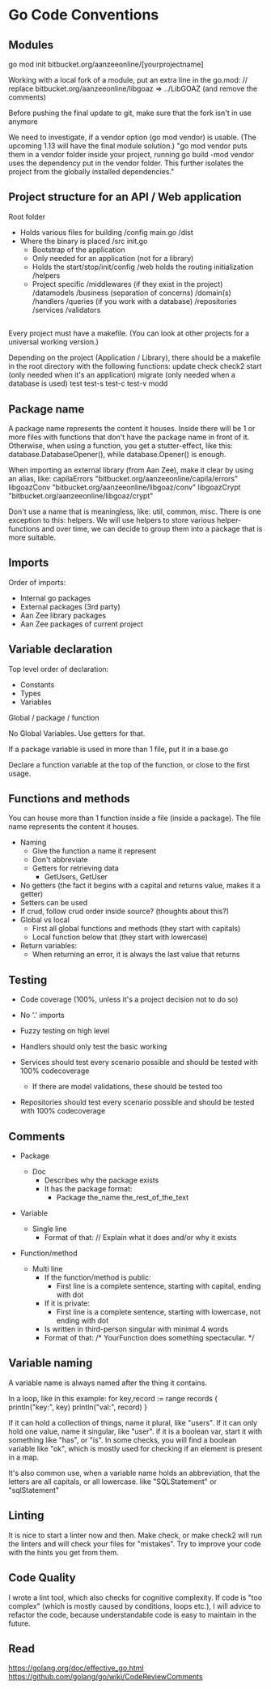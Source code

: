 # Go Code Conventions

## Modules

go mod init bitbucket.org/aanzeeonline/[yourprojectname]

Working with a local fork of a module, put an extra line in the go.mod:
// replace bitbucket.org/aanzeeonline/libgoaz => ../LibGOAZ
(and remove the comments)

Before pushing the final update to git, make sure that the fork isn't in use anymore

We need to investigate, if a vendor option (go mod vendor) is usable.
(The upcoming 1.13 will have the final module solution.)
"go mod vendor puts them in a vendor folder inside your project, running go build -mod vendor
uses the dependency put in the vendor folder. This further isolates the project from the
globally installed dependencies."

## Project structure for an API / Web application

Root folder
- Holds various files for building
/config
main.go
/dist
- Where the binary is placed
/src
	init.go
	- Bootstrap of the application
	- Only needed for an application (not for a library)
	- Holds the start/stop/init/config
    /web holds the routing initialization
    /helpers
	- Project specific
	/middlewares (if they exist in the project)
    /datamodels
	/business (separation of concerns)
    	/domain(s)
            /handlers
            /queries (if you work with a database)
            /repositories
            /services
            /validators

## 

Every project must have a makefile.
(You can look at other projects for a universal working version.)

Depending on the project (Application / Library), there should be a makefile in the root directory
with the following functions:
	update
	check
	check2
	start	(only needed when it's an application)
	migrate (only needed when a database is used)
	test
	test-s
	test-c
	test-v
	modd

## Package name

A package name represents the content it houses. Inside there will be 1 or more files with functions that
don't have the package name in front of it. Otherwise, when using a function, you get a stutter-effect,
like this: database.DatabaseOpener(), while database.Opener() is enough.

When importing an external library (from Aan Zee), make it clear by using an alias, like:
capilaErrors "bitbucket.org/aanzeeonline/capila/errors"
libgoazConv "bitbucket.org/aanzeeonline/libgoaz/conv"
libgoazCrypt "bitbucket.org/aanzeeonline/libgoaz/crypt"

Don't use a name that is meaningless, like: util, common, misc.
There is one exception to this: helpers.
We will use helpers to store various helper-functions and over time, we can decide to group them into
a package that is more suitable.

## Imports

Order of imports:
- Internal go packages
- External packages (3rd party)
- Aan Zee library packages
- Aan Zee packages of current project

## Variable declaration

Top level order of declaration:
- Constants
- Types
- Variables

Global / package / function

No Global Variables. Use getters for that.

If a package variable is used in more than 1 file, put it in a base.go

Declare a function variable at the top of the function, or close to the first usage.

## Functions and methods

You can house more than 1 function inside a file (inside a package).
The file name represents the content it houses.

- Naming
	- Give the function a name it represent
	- Don't abbreviate
	- Getters for retrieving data
    	- GetUsers, GetUser
- No getters (the fact it begins with a capital and returns value, makes it a getter)
- Setters can be used
- If crud, follow crud order inside source? (thoughts about this?)
- Global vs local
  - First all global functions and methods (they start with capitals)
  - Local function below that (they start with lowercase)
- Return variables:
  - When returning an error, it is always the last value that returns

## Testing

- Code coverage (100%, unless it's a project decision not to do so)
- No '.' imports

- Fuzzy testing on high level
- Handlers should only test the basic working
- Services should test every scenario possible and should be tested with 100% codecoverage
  - If there are model validations, these should be tested too
- Repositories should test every scenario possible and should be tested with 100% codecoverage

## Comments

- Package
  - Doc
    - Describes why the package exists
    - It has the package format:
      - Package the_name the_rest_of_the_text
- Variable
  - Single line
    - Format of that:
    // Explain what it does and/or why it exists

- Function/method
  - Multi line
    - If the function/method is public:
      - First line is a complete sentence, starting with capital, ending with dot
    - If it is private:
      - First line is a complete sentence, starting with lowercase, not ending with dot
    - Is written in third-person singular with minimal 4 words
     - Format of that:
	/*
	YourFunction does something spectacular.
	*/

## Variable naming

A variable name is always named after the thing it contains.

In a loop, like in this example:
for key,record := range records {
	println("key:", key)
	println("val:", record)
}

If it can hold a collection of things, name it plural, like "users".
If it can only hold one value, name it singular, like "user".
if it is a boolean var, start it with something like "has", or "is".
In some checks, you will find a boolean variable like "ok",
which is mostly used for checking if an element is present in a map.

It's also common use, when a variable name holds an abbreviation, that the letters are all capitals, or all lowercase.
like "SQLStatement" or "sqlStatement"

## Linting

It is nice to start a linter now and then.
Make check, or make check2 will run the linters and will check your files for "mistakes".
Try to improve your code with the hints you get from them.

## Code Quality

I wrote a lint tool, which also checks for cognitive complexity.
If code is "too complex" (which is mostly caused by conditions, loops etc.), I will advice
to refactor the code, because understandable code is easy to maintain in the future.

## Read
https://golang.org/doc/effective_go.html
https://github.com/golang/go/wiki/CodeReviewComments

